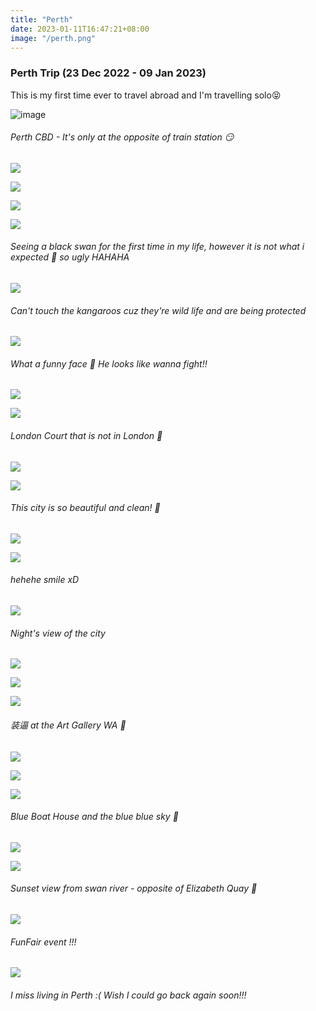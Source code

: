 ```yaml
---
title: "Perth"
date: 2023-01-11T16:47:21+08:00
image: "/perth.png"
---
```


### Perth Trip (23 Dec 2022 - 09 Jan 2023)
This is my first time ever to travel abroad and I'm travelling solo😝 


![image](/cbd.jpg)
###### Perth CBD - It's only at the opposite of train station 😏

![](/building.jpg)  

![](/street7.JPG)

![](/play.JPG)

![](/swan.jpg)  
###### Seeing a black swan for the first time in my life, however it is not what i expected 🥲 so ugly HAHAHA

![](/kgroo2.jpg)
###### Can't touch the kangaroos cuz they're wild life and are being protected

![](/kgroo.jpg) 
###### What a funny face 🤔 He looks like wanna fight!! 

![](/kgroo3.JPG)
 
![](/london.jpg)
###### London Court that is not in London 🤪

![](/london2.jpg)

![](/street.jpg)
###### This city is so beautiful and clean! 🥰

![](/street5.JPG)

![](/me5.JPG)
###### hehehe smile xD

![](/street2.jpg)
###### Night's view of the city
![](/street3.jpg)

![](/street4.jpg)

![](/art.jpg)
###### 装逼 at the Art Gallery WA 🤣

![](/tree.jpg)

![](/tree2.JPG)

![](/boat2.JPG)
###### Blue Boat House and the blue blue sky 💓

![](/me2.jpg)

![](/sunset.JPG)
###### Sunset view from swan river - opposite of Elizabeth Quay 🌅

![](/play2.JPG)
###### FunFair event !!!

![](/street6.JPG)
###### I miss living in Perth :( Wish I could go back again soon!!!
